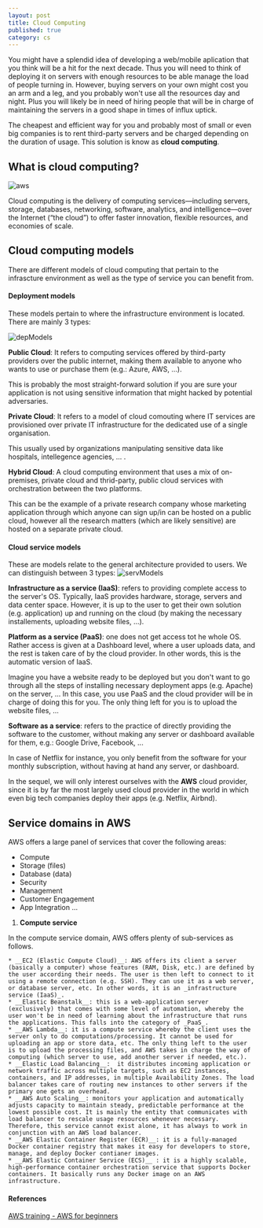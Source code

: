 ```yaml
---
layout: post
title: Cloud Computing
published: true
category: cs 
---
```


You might have a splendid idea of developing a web/mobile aplication that you think will be a hit for the next decade. Thus you will need to think of deploying it on servers with enough resources to be able manage the load of people turning in. However, buying servers on your own might cost you an arm and a leg,  and you probably won't use all the resources day and night. Plus you will likely be in need of hiring people that will be in charge of maintaining the servers in a good shape in times of influx uptick.  

The cheapest and efficient way for you and probably most of small or even big companies is to rent third-party servers and be charged depending on the duration of usage. This solution is know as __cloud computing__. 

## What is cloud computing? 
<img src="https://assets.intersystems.com/dims4/default/12febb9/2147483647/strip/true/crop/780x422+0+0/resize/1560x844!/format/webp/quality/90/?url=http%3A%2F%2Finter-systems-brightspot.s3.amazonaws.com%2F26%2Fbd%2F6a6aa762425f87ad7d5c2fe65f8c%2Fawslogo-image.jpg" alt="aws"/>

Cloud computing is the delivery of computing services—including servers, storage, databases, networking, software, analytics, and intelligence—over the Internet (“the cloud”) to offer faster innovation, flexible resources, and economies of scale. 

## Cloud computing models
There are different models of cloud computing that pertain to the infrascture environment as well as the type of service you can benefit from. 

#### Deployment models 


These models pertain to where the infrastructure environment is located. There are mainly 3 types:

<img src="https://images.prismic.io/superpupertest/b6d7eacb-98bd-4bed-b811-603ee89daef7_Frame+1978.jpg?auto=compress,format" alt="depModels"/>


__Public Cloud__: It refers to computing services offered by third-party providers over the public internet, making them available to anyone who wants to use or purchase them (e.g.: Azure, AWS, ...).

This is probably the most straight-forward solution if you are sure your application is not using sensitive information that might hacked by potential adversaries.

__Private Cloud__: It refers to a model of cloud comouting where IT services are provisioned over private IT infrastructure for the dedicated use of a single organisation. 

This usually used by organizations manipulating sensitive data like hospitals, intellegence agencies, ... . 

__Hybrid Cloud__: A cloud computing environment that uses a mix of on-premises, private cloud and thrid-party, public cloud services with orchestration between the two platforms. 

This can be the example of a private research company whose marketing application through which anyone can sign up/in can be hosted on a public cloud, however all the research matters (which are likely sensitive) are hosted on a separate private cloud. 

#### Cloud service models 

These are models relate to the general architecture provided to users. We can distinguish between 3 types:
<img src="https://www.stackscale.com/wp-content/uploads/2020/04/cloud-service-models-iaas-paas-saas-stackscale.jpg
" alt="servModels"/>

__Infrastructure as a service (IaaS)__: refers to providing complete access to the server's OS. Typically, IaaS provides hardware, storage, servers and data center space. However, it is up to the user to get their own solution (e.g. application) up and running on the cloud (by making the necessary installements, uploading website files, ...). 

__Platform as a service (PaaS)__: one does not get access tot he whole OS. Rather access is given at a Dashboard level, where a user uploads data, and the rest is taken care of by the cloud provider. In other words, this is the automatic version of IaaS. 

Imagine you have a website ready to be deployed but you don't want to go through all the steps of installing necessary deployment apps (e.g. Apache) on the server, ... In this case, you use PaaS and the cloud provider will be in charge of doing this for you. The only thing left for you is to upload the website files, ...

__Software as a service__: refers to the practice of directly providing the software to the customer, without making any server or dashboard available for them, e.g.: Google Drive, Facebook, ...

In case of Netflix for instance, you only benefit from the software for your monthly subscription, without having at hand any server, or dashboard. 

In the sequel, we will only interest ourselves with the __AWS__ cloud provider, since it is by far the most largely used cloud provider in the world in which even big tech companies deploy their apps (e.g. Netflix, Airbnd). 

## Service domains in AWS 
AWS offers a large panel of services that cover the following areas:
* Compute
* Storage (files)
* Database (data)
* Security
* Management
* Customer Engagement
* App Integration ...

1. __Compute service__

In the compute service domain, AWS offers plenty of sub-services as follows.

    * __EC2 (Elastic Compute Cloud)__: AWS offers its client a server (basically a computer) whose features (RAM, Disk, etc.) are defined by the user according their needs. The user is then left to connect to it using a remote connection (e.g. SSH). They can use it as a web server, or database server, etc. In other words, it is an _infrastructure service (IaaS)_.
    * __Elastic Beanstalk__: this is a web-application server (exclusively) that comes with some level of automation, whereby the user won't be in need of learning about the infrastructure that runs the applications. This falls into the category of _PaaS_. 
    * __AWS Lambda__: it is a compute service whereby the client uses the server only to do computations/processing. It cannot be used for uploading an app or store data, etc. The only thing left to the user is to upload the processing files, and AWS takes in charge the way of computing (which server to use, add another server if needed, etc.).
    * __Elastic Load Balancing__:  it distributes incoming application or network traffic across multiple targets, such as EC2 instances, containers, and IP addresses, in multiple Availability Zones. The load balancer takes care of routing new instances to other servers if the primary one gets an overhead.
    * __AWS Auto Scaling__: monitors your application and automatically adjusts capacity to maintain steady, predictable performance at the lowest possible cost. It is mainly the entity that communicates with load balancer to rescale usage resources whenever necessary. Therefore, this service cannot exist alone, it has always to work in conjunction with an AWS load balancer.
    * __AWS Elastic Container Register (ECR)__: it is a fully-managed Docker container registry that makes it easy for developers to store, manage, and deploy Docker contianer images. 
    * __AWS Elastic Container Service (ECS)__ : it is a highly scalable, high-performance container orchestration service that supports Docker containers. It basically runs any Docker image on an AWS infrastructure.


#### References 
[AWS training - AWS for beginners](https://www.youtube.com/watch?v=MmsoIcYrXJU&t=5011s&ab_channel=Intellipaat)

